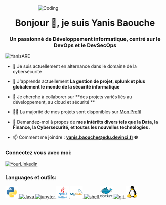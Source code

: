 <img align="right" alt="Coding" width="400" src="https://i.pinimg.com/originals/e4/26/70/e426702edf874b181aced1e2fa5c6cde.gif">
<h1 align="center">Bonjour 👋, je suis Yanis Baouche </h1>
<h3 align="center">Un passionné de Développement informatique, centré sur le DevOps et le DevSecOps </h3>

<p align="left"> <img src="https://komarev.com/ghpvc/?username=YanisARE&label=Profile%20views&color=0e75b6&style=flat" alt="YanisARE" /> </p>

- 🔭 Je suis actuellement en alternance dans le domaine de la cybersécurité

- 🌱 J'apprends actuellement **La gestion de projet, splunk et plus globalement le monde de la sécurité informatique**

- 👯 Je cherche à collaborer sur **des projets variés liés au développement, au cloud et sécurité **

- 👨‍💻 La majorité de mes projets sont disponibles sur [Mon Profil](https://github.com/YanisARE)

- 💬 Demandez-moi à propos de **mes intérêts divers tels que la Data, la Finance, la Cybersecurité, et toutes les nouvelles technologies .**

- 📫 Comment me joindre : **yanis.baouche@edu.devinci.fr 🌐**

<h3 align="left">Connectez vous avec moi:</h3>
<p align="left">
<a href="https://linkedin.com/in/yanisbaouche/" target="blank"><img align="center" src="https://raw.githubusercontent.com/rahuldkjain/github-profile-readme-generator/master/src/images/icons/Social/linked-in-alt.svg" alt="YourLinkedIn" height="30" width="40" /></a>

<h3 align="left">Languages et outils:</h3>
<p align="left"> 
<a href="https://www.python.org" target="_blank" rel="noreferrer"> <img src="https://raw.githubusercontent.com/devicons/devicon/master/icons/python/python-original.svg" alt="python" width="40" height="40"/> </a>
<a href="[https://www.oracle.com/fr/java/](https://www.oracle.com/fr/java/)" target="_blank" rel="noreferrer"> <img src="https://www.vectorlogo.zone/logos/java/java-icon.svg" alt="Java" width="40" height="40"/> </a>
<a href="https://jupyter.org/" target="_blank" rel="noreferrer"> <img src="https://www.vectorlogo.zone/logos/jupyter/jupyter-icon.svg" alt="jupyter" width="40" height="40"/> </a>
<a href="https://www.java.com" target="_blank" rel="noreferrer"> <img src="https://raw.githubusercontent.com/devicons/devicon/master/icons/java/java-original.svg" alt="java" width="40" height="40"/> </a>
<a href="https://www.mysql.com/" target="_blank" rel="noreferrer"> <img src="https://raw.githubusercontent.com/devicons/devicon/master/icons/mysql/mysql-original-wordmark.svg" alt="mysql" width="40" height="40"/> </a>
<a href="https://doc.ubuntu-fr.org/shell" target="_blank" rel="noreferrer"> <img src="https://raw.githubusercontent.com/devicons/devicon/master/icons/bash/shell-original.svg" alt="shell" width="40" height="40"/> </a>
<a href="https://www.docker.com/" target="_blank" rel="noreferrer"> <img src="https://raw.githubusercontent.com/devicons/devicon/master/icons/docker/docker-original-wordmark.svg" alt="docker" width="40" height="40"/> </a>
<a href="https://git-scm.com/" target="_blank" rel="noreferrer"> <img src="https://www.vectorlogo.zone/logos/git-scm/git-scm-icon.svg" alt="git" width="40" height="40"/> </a>
<a href="https://www.linux.org/" target="_blank" rel="noreferrer"> <img src="https://raw.githubusercontent.com/devicons/devicon/master/icons/linux/linux-original.svg" alt="linux" width="40" height="40"/> </a> 
</p>

<!--<h3 align="left">Mes statistiques Github:</h3>
<p>&nbsp;<img align="center" src="https://github-readme-stats.vercel.app/api?username=YanisARE&show_icons=true&locale=en" alt="YanisARE" /></p> -->

